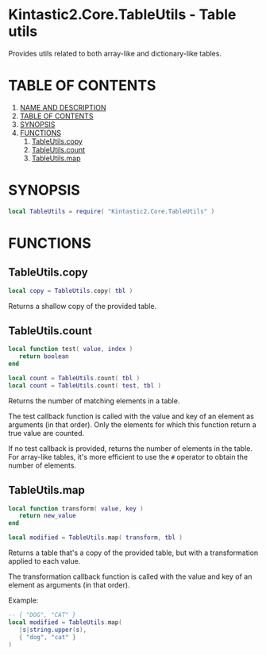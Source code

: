 <a name="name-and-description"></a>
Kintastic2.Core.TableUtils - Table utils
========================================

Provides utils related to both array-like and dictionary-like tables.

# TABLE OF CONTENTS

1. [NAME AND DESCRIPTION](#name-and-description)
2. [TABLE OF CONTENTS](#tableofcontents)
3. [SYNOPSIS](#synopsis)
4. [FUNCTIONS](#functions)
    1. [TableUtils.copy](#tableutilscopy)
    2. [TableUtils.count](#tableutilscount)
    3. [TableUtils.map](#tableutilsmap)

# SYNOPSIS

```lua
local TableUtils = require( "Kintastic2.Core.TableUtils" )
```

# FUNCTIONS

## TableUtils.copy

```lua
local copy = TableUtils.copy( tbl )
```

Returns a shallow copy of the provided table.

## TableUtils.count

```lua
local function test( value, index )
   return boolean
end

local count = TableUtils.count( tbl )
local count = TableUtils.count( test, tbl )
```

Returns the number of matching elements in a table.

The test callback function is called with the value and key
of an element as arguments (in that order). Only the
elements for which this function return a true value are
counted.

If no test callback is provided, returns the number of
elements in the table. For array-like tables, it's more
efficient to use the `#` operator to obtain the number of
elements.

## TableUtils.map

```lua
local function transform( value, key )
   return new_value
end

local modified = TableUtils.map( transform, tbl )
```

Returns a table that's a copy of the provided table, but
with a transformation applied to each value.

The transformation callback function is called with the
value and key of an element as arguments (in that order).

Example:

```lua
-- { "DOG", "CAT" }
local modified = TableUtils.map(
   |s|string.upper(s),
   { "dog", "cat" }
)
```
